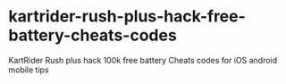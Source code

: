# kartrider-rush-plus-hack-free-battery-cheats-codes
KartRider Rush plus hack 100k free battery Cheats codes for iOS android mobile tips
